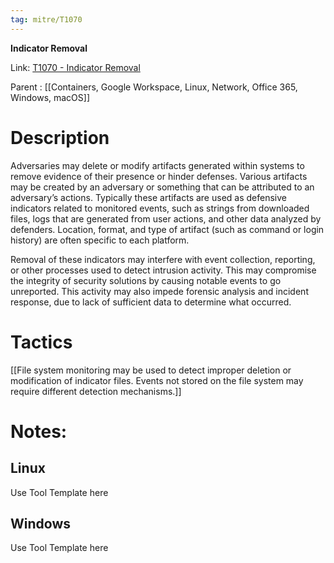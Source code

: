 ```yaml
---
tag: mitre/T1070
---
```


**Indicator Removal**

Link: [T1070 - Indicator Removal](https://attack.mitre.org/techniques/T1070)

Parent : [[Containers, Google Workspace, Linux, Network, Office 365, Windows, macOS]]


# Description

Adversaries may delete or modify artifacts generated within systems to remove evidence of their presence or hinder defenses. Various artifacts may be created by an adversary or something that can be attributed to an adversary’s actions. Typically these artifacts are used as defensive indicators related to monitored events, such as strings from downloaded files, logs that are generated from user actions, and other data analyzed by defenders. Location, format, and type of artifact (such as command or login history) are often specific to each platform.

Removal of these indicators may interfere with event collection, reporting, or other processes used to detect intrusion activity. This may compromise the integrity of security solutions by causing notable events to go unreported. This activity may also impede forensic analysis and incident response, due to lack of sufficient data to determine what occurred.

# Tactics


[[File system monitoring may be used to detect improper deletion or modification of indicator files.  Events not stored on the file system may require different detection mechanisms.]]


# Notes:

## Linux

Use Tool Template here

## Windows

Use Tool Template here